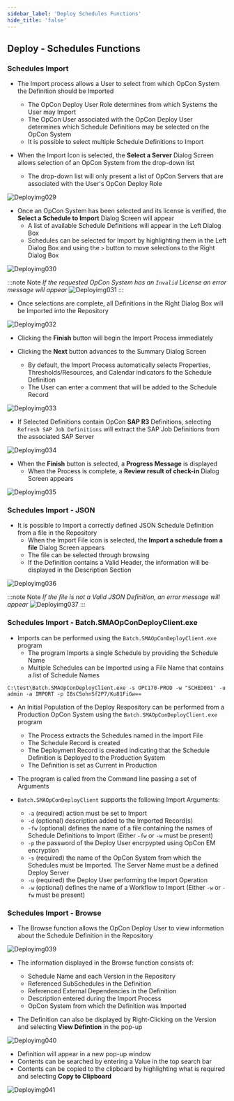 ```yaml
---
sidebar_label: 'Deploy Schedules Functions'
hide_title: 'false'
---
```


## Deploy - Schedules Functions

### Schedules Import

* The Import process allows a User to select from which OpCon System the Definition should be Imported
  - The OpCon Deploy User Role determines from which Systems the User may Import
  - The OpCon User associated with the OpCon Deploy User determines which Schedule Definitions may be selected on the OpCon System
  - It is possible to select multiple Schedule Definitions to Import

* When the Import Icon is selected, the **Select a Server** Dialog Screen allows selection of an OpCon System from the drop-down list
  - The drop-down list will only present a list of OpCon Servers that are associated with the User's OpCon Deploy Role

![Deployimg029](/imgdeploy/Deployimg029.png) 

* Once an OpCon System has been selected and its license is verified, the **Select a Schedule to Import** Dialog Screen will appear
  - A list of available Schedule Definitions will appear in the Left Dialog Box
  - Schedules can be selected for Import by highlighting them in the Left Dialog Box and using the ```>``` button to move selections to the Right Dialog Box

![Deployimg030](/imgdeploy/Deployimg030.png) 

:::note Note
_If the requested OpCon System has an ```Invalid``` License an error message will appear_
![Deployimg031](/imgdeploy/Deployimg031.png)
:::

* Once selections are complete, all Definitions in the Right Dialog Box will be Imported into the Repository

![Deployimg032](/imgdeploy/Deployimg032.png)

* Clicking the **Finish** button will begin the Import Process immediately

* Clicking the **Next** button advances to the Summary Dialog Screen
  - By default, the Import Process automatically selects Properties, Thresholds/Resources, and Calendar indicators fo the Schedule Definition
  - The User can enter a comment that will be added to the Schedule Record

![Deployimg033](/imgdeploy/Deployimg033.png)

* If Selected Definitions contain OpCon **SAP R3** Definitions, selecting ```Refresh SAP Job Definitions``` will extract the SAP Job Definitions from the associated SAP Server

![Deployimg034](/imgdeploy/Deployimg034.png) 

* When the **Finish** button is selected, a **Progress Message** is displayed
  - When the Process is complete, a **Review result of check-in** Dialog Screen appears

![Deployimg035](/imgdeploy/Deployimg035.png) 

### Schedules Import - JSON

* It is possible to Import a correctly defined JSON Schedule Definition from a file in the Repository
  - When the Import File icon is selected, the **Import a schedule from a file** Dialog Screen appears
  - The file can be selected through browsing
  - If the Definition contains a Valid Header, the information will be displayed in the Description Section

![Deployimg036](/imgdeploy/Deployimg036.png)

:::note Note
_If the file is not a Valid JSON Definition, an error message will appear_
![Deployimg037](/imgdeploy/Deployimg037.png)
:::

### Schedules Import - Batch.SMAOpConDeployClient.exe

* Imports can be performed using the ```Batch.SMAOpConDeployClient.exe``` program
  - The program Imports a single Schedule by providing the Schedule Name
  - Multiple Schedules can be Imported using a File Name that contains a list of Schedule Names

```
C:\test\Batch.SMAOpConDeployClient.exe -s OPC170-PROD -w "SCHED001' -u admin -a IMPORT -p IBsC5ohnSf2P7/Ku81FiGw==
```

* An Initial Population of the Deploy Respository can be performed from a Production OpCon System using the ```Batch.SMAOpConDeployClient.exe``` program
  - The Process extracts the Schedules named in the Import File
  - The Schedule Record is created
  - The Deployment Record is created indicating that the Schedule Definition is Deployed to the Production System
  - The Definition is set as Current in Production

* The program is called from the Command line passing a set of Arguments

* ```Batch.SMAOpConDeployClient``` supports the following Import Arguments:
  - ```-a```  (required) action must be set to Import
  - ```-d```  (optional) description added to the Imported Record(s)
  - ```-fw``` (optional) defines the name of a file containing the names of Schedule Definitions to Import  (Either ```-fw``` or ```-w``` must be present)
  - ```-p```  the password of the Deploy User encrpypted using OpCon EM encryption
  - ```-s```  (required) the name of the OpCon System from which the Schedules must be Imported. The Server Name must be a defined Deploy Server
  - ```-u```  (required) the Deploy User performing the Import Operation
  - ```-w```  (optional) defines the name of a Workflow to Import (Either ```-w``` or ```-fw``` must be present)

### Schedules Import - Browse

* The Browse function allows the OpCon Deploy User to view information about the Schedule Definition in the Repository

![Deployimg039](/imgdeploy/Deployimg039.png)

* The information displayed in the Browse function consists of:
  - Schedule Name and each Version in the Repository
  - Referenced SubSchedules in the Definition
  - Referenced External Dependencies in the Definition
  - Description entered during the Import Process
  - OpCon System from which the Definition was Imported

* The Definition can also be displayed by Right-Clicking on the Version and selecting **View Defintion** in the pop-up

![Deployimg040](/imgdeploy/Deployimg040.png)

  - Definition will appear in a new pop-up window
  - Contents can be searched by entering a Value in the top search bar
  - Contents can be copied to the clipboard by highlighting what is required and selecting **Copy to Clipboard**

![Deployimg041](/imgdeploy/Deployimg041.png)